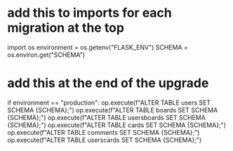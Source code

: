 # add this to imports for each migration at the top
import os
environment = os.getenv("FLASK_ENV")
SCHEMA = os.environ.get("SCHEMA")

# add this at the end of the upgrade
if environment == "production":
    op.execute(f"ALTER TABLE users SET SCHEMA {SCHEMA};")
    op.execute(f"ALTER TABLE boards SET SCHEMA {SCHEMA};")
    op.execute(f"ALTER TABLE usersboards SET SCHEMA {SCHEMA};")
    op.execute(f"ALTER TABLE cards SET SCHEMA {SCHEMA};")
    op.execute(f"ALTER TABLE comments SET SCHEMA {SCHEMA};")
    op.execute(f"ALTER TABLE userscards SET SCHEMA {SCHEMA};")
